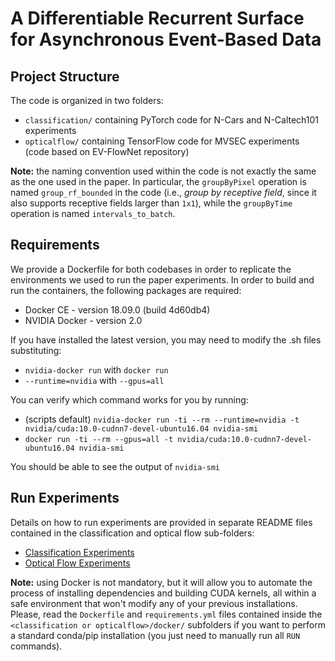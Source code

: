 # A Differentiable Recurrent Surface for Asynchronous Event-Based Data

## Project Structure
The code is organized in two folders:
- `classification/` containing PyTorch code for N-Cars and N-Caltech101 experiments
- `opticalflow/` containing TensorFlow code for MVSEC experiments (code based on EV-FlowNet repository)

**Note:** the naming convention used within the code is not exactly the same as the one used in the paper. In particular, the
`groupByPixel` operation is named `group_rf_bounded` in the code (i.e., _group by receptive field_, since it also 
supports receptive fields larger than `1x1`), while the `groupByTime` operation is named `intervals_to_batch`.

## Requirements
We provide a Dockerfile for both codebases in order to replicate the environments we used to run the paper experiments. 
In order to build and run the containers, the following packages are required:

- Docker CE - version 18.09.0 (build 4d60db4)
- NVIDIA Docker - version 2.0

If you have installed the latest version, you may need to modify the .sh files substituting:
- `nvidia-docker run` with `docker run`
- `--runtime=nvidia` with `--gpus=all`

You can verify which command works for you by running:<br>
- (scripts default) `nvidia-docker run -ti --rm --runtime=nvidia -t nvidia/cuda:10.0-cudnn7-devel-ubuntu16.04 nvidia-smi`
- `docker run -ti --rm --gpus=all -t nvidia/cuda:10.0-cudnn7-devel-ubuntu16.04 nvidia-smi`

You should be able to see the output of `nvidia-smi`

## Run Experiments
Details on how to run experiments are provided in separate README files contained in the classification 
and optical flow sub-folders:
- [Classification Experiments](classification)
- [Optical Flow Experiments](opticalflow)

**Note:** using Docker is not mandatory, but it will allow you to automate the process of installing dependencies and 
building CUDA kernels, all within a safe environment that won't modify any of your previous installations. 
Please, read the `Dockerfile` and `requirements.yml` files contained inside the `<classification or opticalflow>/docker/` 
subfolders if you want to perform a standard conda/pip installation (you just need to manually run all `RUN` commands).
